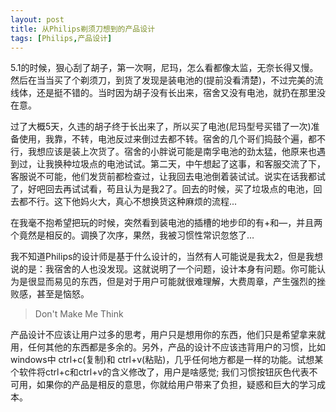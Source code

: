 ```yaml
---
layout: post
title: 从Philips剃须刀想到的产品设计
tags: [Philips,产品设计]
---
```


5.1的时候，狠心刮了胡子，第一次啊，尼玛，怎么看都像太监，无奈长得又慢。然后在当当买了个剃须刀，到货了发现是装电池的(提前没看清楚)，不过完美的流线体，还是挺不错的。当时因为胡子没有长出来，宿舍又没有电池，就扔在那里没在意。

<!--more-->

过了大概5天，久违的胡子终于长出来了，所以买了电池(尼玛型号买错了一次)准备使用，我靠，不转，电池反过来倒过去都不转。宿舍的几个哥们捣鼓个遍，都不行，我想应该是装上次货了。宿舍的小胖说可能是南孚电池的劲太猛，他原来也遇到过，让我换种垃圾点的电池试试。第二天，中午想起了这事，和客服交流了下，客服说不可能，他们发货前都检查过，让我回去电池倒着装试试。说实在话我都试了，好吧回去再试试看，苟且认为是我2了。回去的时候，买了垃圾点的电池，回去都不行。这下他妈火大，真心不想换货这种麻烦的流程...

在我毫不抱希望把玩的时候，突然看到装电池的插槽的地步印的有+和—，并且两个竟然是相反的。调换了次序，果然，我被习惯性常识忽悠了…

我不知道Philips的设计师是基于什么设计的，当然有人可能说是我太2，但是我想说的是：我宿舍的人也没发现。这就说明了一个问题，设计本身有问题。你可能认为是很显而易见的东西，但是对于用户可能就很难理解，大费周章，产生强烈的挫败感，甚至是恼怒。

> Don't Make Me Think

产品设计不应该让用户过多的思考，用户只是想用你的东西，他们只是希望拿来就用，任何其他的东西都是多余的。另外，产品的设计不应该违背用户的习惯，比如windows中 ctrl+c(复制)和 ctrl+v(粘贴)，几乎任何地方都是一样的功能。试想某个软件将ctrl+c和ctrl+v的含义修改了，用户是啥感觉; 我们习惯按钮灰色代表不可用，如果你的产品是相反的意思，你就给用户带来了负担，疑惑和巨大的学习成本。






